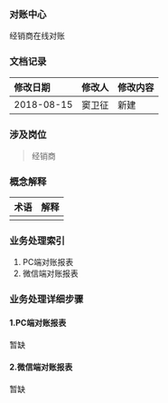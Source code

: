 ### 对账中心

经销商在线对账

### 文档记录

| 修改日期 | 修改人 | 修改内容 |
| :--- | :--- | :--- |
| 2018-08-15 | 窦卫征 | 新建 |

### 涉及岗位

> 经销商

### 概念解释

| 术语 | 解释 |
| :--- | :--- |
|  |  |

### 业务处理索引

1. PC端对账报表
2. 微信端对账报表

### 业务处理详细步骤

#### 1.PC端对账报表

暂缺

#### 2.微信端对账报表

暂缺

